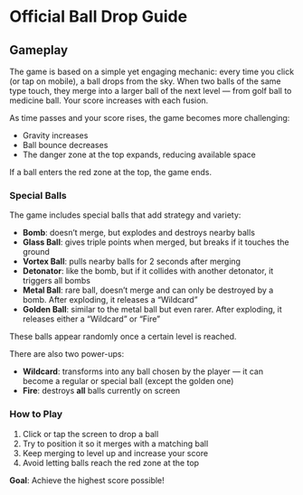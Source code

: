 # Official Ball Drop Guide

## Gameplay

The game is based on a simple yet engaging mechanic: every time you click (or tap on mobile), a ball drops from the sky. When two balls of the same type touch, they merge into a larger ball of the next level — from golf ball to medicine ball. Your score increases with each fusion.

As time passes and your score rises, the game becomes more challenging:
- Gravity increases  
- Ball bounce decreases  
- The danger zone at the top expands, reducing available space  

If a ball enters the red zone at the top, the game ends.

### Special Balls

The game includes special balls that add strategy and variety:
- **Bomb**: doesn’t merge, but explodes and destroys nearby balls  
- **Glass Ball**: gives triple points when merged, but breaks if it touches the ground  
- **Vortex Ball**: pulls nearby balls for 2 seconds after merging  
- **Detonator**: like the bomb, but if it collides with another detonator, it triggers all bombs  
- **Metal Ball**: rare ball, doesn’t merge and can only be destroyed by a bomb. After exploding, it releases a “Wildcard”  
- **Golden Ball**: similar to the metal ball but even rarer. After exploding, it releases either a “Wildcard” or “Fire”  

These balls appear randomly once a certain level is reached.

There are also two power-ups:

- **Wildcard**: transforms into any ball chosen by the player — it can become a regular or special ball (except the golden one)  
- **Fire**: destroys **all** balls currently on screen

### How to Play

1. Click or tap the screen to drop a ball  
2. Try to position it so it merges with a matching ball  
3. Keep merging to level up and increase your score  
4. Avoid letting balls reach the red zone at the top  

**Goal**: Achieve the highest score possible!
